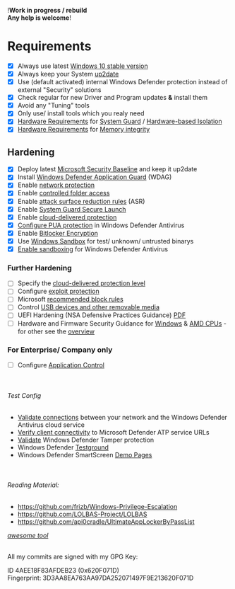 !**Work in progress / rebuild<br />
Any help is welcome**!
<br />

# Requirements
- [x] Always use latest [Windows 10 stable version](https://www.microsoft.com/en-us/software-download/windows10)
- [x] Always keep your System [up2date](https://support.microsoft.com/en-gb/help/4027667/windows-10-update)
- [x] Use (default activated) internal Windows Defender protection instead of external "Security" solutions
- [x] Check regular for new Driver and Program updates **&** install them
- [x] Avoid any "Tuning" tools
- [x] Only use/ install tools which you realy need
- [x] [Hardware Requirements](https://docs.microsoft.com/en-us/windows/security/threat-protection/windows-defender-system-guard/system-guard-secure-launch-and-smm-protection#requirements-met-by-system-guard-enabled-machines) for [System Guard](https://docs.microsoft.com/en-us/windows/security/threat-protection/windows-defender-system-guard/system-guard-how-hardware-based-root-of-trust-helps-protect-windows) / [Hardware-based Isolation](https://docs.microsoft.com/en-us/windows/security/threat-protection/microsoft-defender-atp/overview-hardware-based-isolation)
- [x] [Hardware Requirements](https://docs.microsoft.com/en-us/windows/security/threat-protection/device-guard/requirements-and-deployment-planning-guidelines-for-virtualization-based-protection-of-code-integrity#baseline-protections) for [Memory integrity](https://docs.microsoft.com/en-us/windows/security/threat-protection/device-guard/memory-integrity)

## Hardening
- [x] Deploy latest [Microsoft Security Baseline](https://www.microsoft.com/en-us/download/details.aspx?id=55319) and keep it up2date
- [x] Install [Windows Defender Application Guard](https://docs.microsoft.com/en-us/windows/security/threat-protection/windows-defender-application-guard/install-wd-app-guard#install-application-guard) (WDAG)
- [x] Enable [network protection](https://docs.microsoft.com/en-us/windows/security/threat-protection/microsoft-defender-atp/enable-network-protection#powershell)
- [x] Enable [controlled folder access](https://docs.microsoft.com/en-us/windows/security/threat-protection/microsoft-defender-atp/enable-controlled-folders#powershell)
- [x] Enable [attack surface reduction rules](https://docs.microsoft.com/en-us/windows/security/threat-protection/microsoft-defender-atp/enable-attack-surface-reduction#powershell) (ASR)
- [x] Enable [System Guard Secure Launch](https://docs.microsoft.com/en-us/windows/security/threat-protection/windows-defender-system-guard/system-guard-secure-launch-and-smm-protection#windows-security-center)
- [x] Enable [cloud-delivered protection](https://docs.microsoft.com/en-us/windows/security/threat-protection/windows-defender-antivirus/enable-cloud-protection-windows-defender-antivirus)
- [x] [Configure PUA protection](https://docs.microsoft.com/en-us/windows/security/threat-protection/windows-defender-antivirus/detect-block-potentially-unwanted-apps-windows-defender-antivirus#use-powershell-cmdlets-to-configure-pua-protection) in Windows Defender Antivirus
- [x] Enable [Bitlocker Encryption](https://docs.microsoft.com/en-us/windows/security/information-protection/bitlocker/bitlocker-device-encryption-overview-windows-10)
- [x] Use [Windows Sandbox](https://techcommunity.microsoft.com/t5/Windows-Kernel-Internals/Windows-Sandbox/ba-p/301849) for test/ unknown/ untrusted binarys
- [x] [Enable sandboxing](https://www.microsoft.com/security/blog/2018/10/26/windows-defender-antivirus-can-now-run-in-a-sandbox/) for Windows Defender Antivirus

### Further Hardening
- [ ] Specify the [cloud-delivered protection level](https://docs.microsoft.com/en-us/windows/security/threat-protection/windows-defender-antivirus/specify-cloud-protection-level-windows-defender-antivirus#use-group-policy-to-specify-the-level-of-cloud-delivered-protection)
- [ ] Configure [exploit protection](https://docs.microsoft.com/en-us/windows/security/threat-protection/microsoft-defender-atp/enable-exploit-protection#windows-security-app)
- [ ] Microsoft [recommended block rules](https://docs.microsoft.com/en-us/windows/security/threat-protection/windows-defender-application-control/microsoft-recommended-block-rules)
- [ ] Control [USB devices and other removable media](https://docs.microsoft.com/en-us/windows/security/threat-protection/device-control/control-usb-devices-using-intune)
- [ ] UEFI Hardening (NSA Defensive Practices Guidance) [PDF](https://www.nsa.gov/Portals/70/documents/what-we-do/cybersecurity/professional-resources/ctr-uefi-defensive-practices-guidance.pdf)
- [ ] Hardware and Firmware Security Guidance for [Windows](https://github.com/nsacyber/Hardware-and-Firmware-Security-Guidance/tree/master/guidance#win) & [AMD CPUs](https://github.com/nsacyber/Hardware-and-Firmware-Security-Guidance/tree/master/guidance#54-amd) - for other see the [overview](https://github.com/nsacyber/Hardware-and-Firmware-Security-Guidance/tree/master/guidance)

### For Enterprise/ Company only
- [ ] Configure [Application Control](https://docs.microsoft.com/en-us/windows/security/threat-protection/windows-defender-application-control/windows-defender-application-control)

<br />

###### Test Config
- [Validate connections](https://docs.microsoft.com/en-us/windows/security/threat-protection/windows-defender-antivirus/configure-network-connections-windows-defender-antivirus#validate-connections-between-your-network-and-the-cloud) between your network and the Windows Defender Antivirus cloud service
- [Verify client connectivity](https://docs.microsoft.com/en-us/windows/security/threat-protection/microsoft-defender-atp/configure-proxy-internet#verify-client-connectivity-to-microsoft-defender-atp-service-urls) to Microsoft Defender ATP service URLs
- [Validate](https://techcommunity.microsoft.com/t5/Microsoft-Defender-ATP/Tamper-protection-now-generally-available-for-Microsoft-Defender/ba-p/911482) Windows Defender Tamper protection
- Windows Defender [Testground](https://demo.wd.microsoft.com/)
- Windows Defender SmartScreen [Demo Pages](https://demo.smartscreen.msft.net/)

<br />

###### Reading Material:
* https://github.com/frizb/Windows-Privilege-Escalation
* https://github.com/LOLBAS-Project/LOLBAS
* https://github.com/api0cradle/UltimateAppLockerByPassList

[*awesome tool*](https://github.com/AndyFul/Hard_Configurator)

<br />
All my commits are signed with my GPG Key:

ID 4AEE18F83AFDEB23 (0x620F071D)
<br />
Fingerprint: 3D3AA8EA763AA97DA252071497F9E213620F071D
